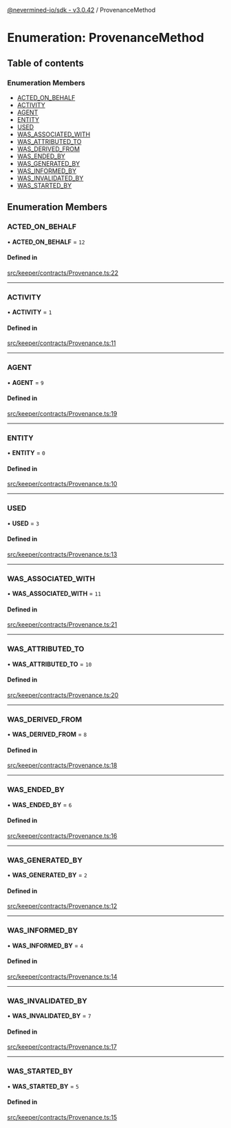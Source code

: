 [@nevermined-io/sdk - v3.0.42](../code-reference.md) / ProvenanceMethod

# Enumeration: ProvenanceMethod

## Table of contents

### Enumeration Members

- [ACTED_ON_BEHALF](ProvenanceMethod.md#acted_on_behalf)
- [ACTIVITY](ProvenanceMethod.md#activity)
- [AGENT](ProvenanceMethod.md#agent)
- [ENTITY](ProvenanceMethod.md#entity)
- [USED](ProvenanceMethod.md#used)
- [WAS_ASSOCIATED_WITH](ProvenanceMethod.md#was_associated_with)
- [WAS_ATTRIBUTED_TO](ProvenanceMethod.md#was_attributed_to)
- [WAS_DERIVED_FROM](ProvenanceMethod.md#was_derived_from)
- [WAS_ENDED_BY](ProvenanceMethod.md#was_ended_by)
- [WAS_GENERATED_BY](ProvenanceMethod.md#was_generated_by)
- [WAS_INFORMED_BY](ProvenanceMethod.md#was_informed_by)
- [WAS_INVALIDATED_BY](ProvenanceMethod.md#was_invalidated_by)
- [WAS_STARTED_BY](ProvenanceMethod.md#was_started_by)

## Enumeration Members

### ACTED_ON_BEHALF

• **ACTED_ON_BEHALF** = `12`

#### Defined in

[src/keeper/contracts/Provenance.ts:22](https://github.com/nevermined-io/sdk-js/blob/6dae17b3b84450d8e4cc72ede504295494f55c56/src/keeper/contracts/Provenance.ts#L22)

---

### ACTIVITY

• **ACTIVITY** = `1`

#### Defined in

[src/keeper/contracts/Provenance.ts:11](https://github.com/nevermined-io/sdk-js/blob/6dae17b3b84450d8e4cc72ede504295494f55c56/src/keeper/contracts/Provenance.ts#L11)

---

### AGENT

• **AGENT** = `9`

#### Defined in

[src/keeper/contracts/Provenance.ts:19](https://github.com/nevermined-io/sdk-js/blob/6dae17b3b84450d8e4cc72ede504295494f55c56/src/keeper/contracts/Provenance.ts#L19)

---

### ENTITY

• **ENTITY** = `0`

#### Defined in

[src/keeper/contracts/Provenance.ts:10](https://github.com/nevermined-io/sdk-js/blob/6dae17b3b84450d8e4cc72ede504295494f55c56/src/keeper/contracts/Provenance.ts#L10)

---

### USED

• **USED** = `3`

#### Defined in

[src/keeper/contracts/Provenance.ts:13](https://github.com/nevermined-io/sdk-js/blob/6dae17b3b84450d8e4cc72ede504295494f55c56/src/keeper/contracts/Provenance.ts#L13)

---

### WAS_ASSOCIATED_WITH

• **WAS_ASSOCIATED_WITH** = `11`

#### Defined in

[src/keeper/contracts/Provenance.ts:21](https://github.com/nevermined-io/sdk-js/blob/6dae17b3b84450d8e4cc72ede504295494f55c56/src/keeper/contracts/Provenance.ts#L21)

---

### WAS_ATTRIBUTED_TO

• **WAS_ATTRIBUTED_TO** = `10`

#### Defined in

[src/keeper/contracts/Provenance.ts:20](https://github.com/nevermined-io/sdk-js/blob/6dae17b3b84450d8e4cc72ede504295494f55c56/src/keeper/contracts/Provenance.ts#L20)

---

### WAS_DERIVED_FROM

• **WAS_DERIVED_FROM** = `8`

#### Defined in

[src/keeper/contracts/Provenance.ts:18](https://github.com/nevermined-io/sdk-js/blob/6dae17b3b84450d8e4cc72ede504295494f55c56/src/keeper/contracts/Provenance.ts#L18)

---

### WAS_ENDED_BY

• **WAS_ENDED_BY** = `6`

#### Defined in

[src/keeper/contracts/Provenance.ts:16](https://github.com/nevermined-io/sdk-js/blob/6dae17b3b84450d8e4cc72ede504295494f55c56/src/keeper/contracts/Provenance.ts#L16)

---

### WAS_GENERATED_BY

• **WAS_GENERATED_BY** = `2`

#### Defined in

[src/keeper/contracts/Provenance.ts:12](https://github.com/nevermined-io/sdk-js/blob/6dae17b3b84450d8e4cc72ede504295494f55c56/src/keeper/contracts/Provenance.ts#L12)

---

### WAS_INFORMED_BY

• **WAS_INFORMED_BY** = `4`

#### Defined in

[src/keeper/contracts/Provenance.ts:14](https://github.com/nevermined-io/sdk-js/blob/6dae17b3b84450d8e4cc72ede504295494f55c56/src/keeper/contracts/Provenance.ts#L14)

---

### WAS_INVALIDATED_BY

• **WAS_INVALIDATED_BY** = `7`

#### Defined in

[src/keeper/contracts/Provenance.ts:17](https://github.com/nevermined-io/sdk-js/blob/6dae17b3b84450d8e4cc72ede504295494f55c56/src/keeper/contracts/Provenance.ts#L17)

---

### WAS_STARTED_BY

• **WAS_STARTED_BY** = `5`

#### Defined in

[src/keeper/contracts/Provenance.ts:15](https://github.com/nevermined-io/sdk-js/blob/6dae17b3b84450d8e4cc72ede504295494f55c56/src/keeper/contracts/Provenance.ts#L15)
